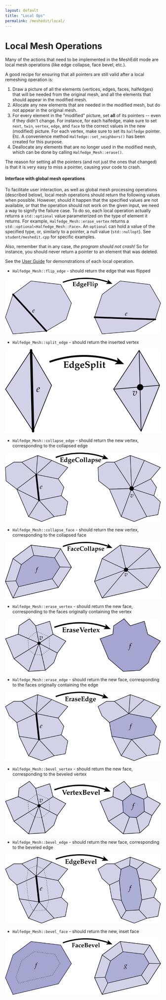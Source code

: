 ```yaml
---
layout: default
title: "Local Ops"
permalink: /meshedit/local/
---
```


# Local Mesh Operations

Many of the actions that need to be implemented in the MeshEdit mode are local mesh operations (like edge collapse, face bevel, etc.).

A good recipe for ensuring that all pointers are still valid after a local remeshing operation is:

1.  Draw a picture of all the elements (vertices, edges, faces, halfedges) that will be needed from the original mesh, and all the elements that should appear in the modified mesh.
2.  Allocate any new elements that are needed in the modified mesh, but do not appear in the original mesh.
3.  For every element in the "modified" picture, set **all** of its pointers -- even if they didn't change. For instance, for each halfedge, make sure to set `next`, `twin`, `vertex`, `edge`, and `face` to the correct values in the new (modified) picture. For each vertex, make sure to set its `halfedge` pointer. Etc. A convenience method `Halfedge::set_neighbors()` has been created for this purpose.
4.  Deallocate any elements that are no longer used in the modified mesh, which can be done by calling `Halfedge_Mesh::erase()`.

The reason for setting all the pointers (and not just the ones that changed) is that it is very easy to miss a pointer, causing your code to crash.

#### Interface with global mesh operations

To facilitate user interaction, as well as global mesh processing operations (described below), local mesh operations should return the following values when possible. However, should it happen that the specified values are not available, or that the operation should not work on the given input, we need a way to signify the failure case. To do so, each local operation actually returns a ``std::optional`` value parameterized on the type of element it returns. For example, ``Halfedge_Mesh::erase_vertex`` returns a ``std::optional<Halfedge_Mesh::Face>``.  An ``optional`` can hold a value of the specified type, or, similarly to a pointer, a null value (``std::nullopt``). See ``student/meshedit.cpp`` for specific examples. 

Also, remember that in any case, _the program should not crash!_ So for instance, you should never return a pointer to an element that was deleted. 

See the [User Guide](../guide/model) for demonstrations of each local operation.

*   `Halfedge_Mesh::flip_edge` - should return the edge that was flipped

![](flip_edge.svg)

*   `Halfedge_Mesh::split_edge` - should return the inserted vertex

![](split_edge.svg)

*   `Halfedge_Mesh::collapse_edge` - should return the new vertex, corresponding to the collapsed edge

![](collapse_edge.svg)

*   `Halfedge_Mesh::collapse_face` - should return the new vertex, corresponding to the collapsed face

![](collapse_face.svg)

*   `Halfedge_Mesh::erase_vertex` - should return the new face, corresponding to the faces originally containing the vertex

![](erase_vertex.svg)

*   `Halfedge_Mesh::erase_edge` - should return the new face, corresponding to the faces originally containing the edge

![](erase_edge.svg)

*   `Halfedge_Mesh::bevel_vertex` - should return the new face, corresponding to the beveled vertex

![](bevel_vertex.svg)

*   `Halfedge_Mesh::bevel_edge` - should return the new face, corresponding to the beveled edge

![](bevel_edge.svg)

*   `Halfedge_Mesh::bevel_face` - should return the new, inset face

![](bevel_face.svg)

